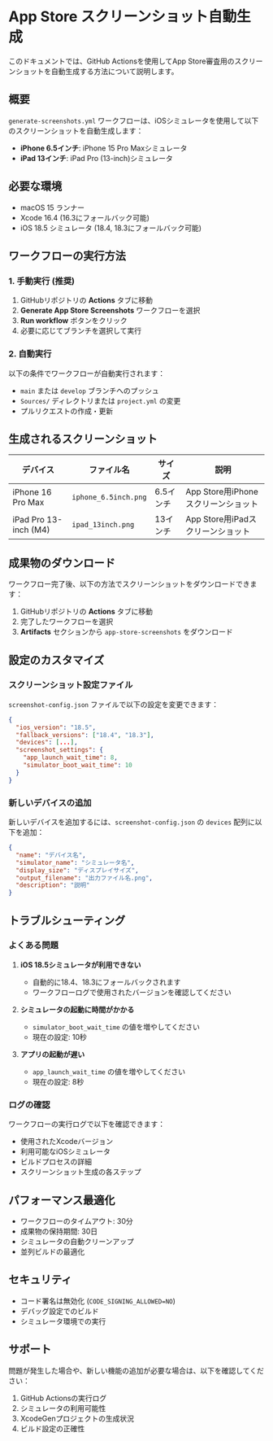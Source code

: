 # App Store スクリーンショット自動生成

このドキュメントでは、GitHub Actionsを使用してApp Store審査用のスクリーンショットを自動生成する方法について説明します。

## 概要

`generate-screenshots.yml` ワークフローは、iOSシミュレータを使用して以下のスクリーンショットを自動生成します：

- **iPhone 6.5インチ**: iPhone 15 Pro Maxシミュレータ
- **iPad 13インチ**: iPad Pro (13-inch)シミュレータ

## 必要な環境

- macOS 15 ランナー
- Xcode 16.4 (16.3にフォールバック可能)
- iOS 18.5 シミュレータ (18.4, 18.3にフォールバック可能)

## ワークフローの実行方法

### 1. 手動実行 (推奨)

1. GitHubリポジトリの **Actions** タブに移動
2. **Generate App Store Screenshots** ワークフローを選択
3. **Run workflow** ボタンをクリック
4. 必要に応じてブランチを選択して実行

### 2. 自動実行

以下の条件でワークフローが自動実行されます：

- `main` または `develop` ブランチへのプッシュ
- `Sources/` ディレクトリまたは `project.yml` の変更
- プルリクエストの作成・更新

## 生成されるスクリーンショット

| デバイス | ファイル名 | サイズ | 説明 |
|---------|-----------|--------|------|
| iPhone 16 Pro Max | `iphone_6.5inch.png` | 6.5インチ | App Store用iPhoneスクリーンショット |
| iPad Pro 13-inch (M4) | `ipad_13inch.png` | 13インチ | App Store用iPadスクリーンショット |

## 成果物のダウンロード

ワークフロー完了後、以下の方法でスクリーンショットをダウンロードできます：

1. GitHubリポジトリの **Actions** タブに移動
2. 完了したワークフローを選択
3. **Artifacts** セクションから `app-store-screenshots` をダウンロード

## 設定のカスタマイズ

### スクリーンショット設定ファイル

`screenshot-config.json` ファイルで以下の設定を変更できます：

```json
{
  "ios_version": "18.5",
  "fallback_versions": ["18.4", "18.3"],
  "devices": [...],
  "screenshot_settings": {
    "app_launch_wait_time": 8,
    "simulator_boot_wait_time": 10
  }
}
```

### 新しいデバイスの追加

新しいデバイスを追加するには、`screenshot-config.json` の `devices` 配列に以下を追加：

```json
{
  "name": "デバイス名",
  "simulator_name": "シミュレータ名",
  "display_size": "ディスプレイサイズ",
  "output_filename": "出力ファイル名.png",
  "description": "説明"
}
```

## トラブルシューティング

### よくある問題

1. **iOS 18.5シミュレータが利用できない**
   - 自動的に18.4、18.3にフォールバックされます
   - ワークフローログで使用されたバージョンを確認してください

2. **シミュレータの起動に時間がかかる**
   - `simulator_boot_wait_time` の値を増やしてください
   - 現在の設定: 10秒

3. **アプリの起動が遅い**
   - `app_launch_wait_time` の値を増やしてください
   - 現在の設定: 8秒

### ログの確認

ワークフローの実行ログで以下を確認できます：

- 使用されたXcodeバージョン
- 利用可能なiOSシミュレータ
- ビルドプロセスの詳細
- スクリーンショット生成の各ステップ

## パフォーマンス最適化

- ワークフローのタイムアウト: 30分
- 成果物の保持期間: 30日
- シミュレータの自動クリーンアップ
- 並列ビルドの最適化

## セキュリティ

- コード署名は無効化 (`CODE_SIGNING_ALLOWED=NO`)
- デバッグ設定でのビルド
- シミュレータ環境での実行

## サポート

問題が発生した場合や、新しい機能の追加が必要な場合は、以下を確認してください：

1. GitHub Actionsの実行ログ
2. シミュレータの利用可能性
3. XcodeGenプロジェクトの生成状況
4. ビルド設定の正確性
